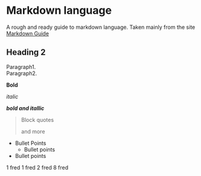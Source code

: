 
# Markdown language

A rough and ready guide to markdown language.  Taken mainly from the site [Markdown Guide](https://www.markdownguide.org)  

## Heading 2

Paragraph1.  
Paragraph2.  

**Bold**

*italic*

***bold and itallic***

> Block quotes
> 
> and more

- Bullet Points
  - Bullet points
- Bullet points

1 fred
1 fred
2 fred
8 fred






